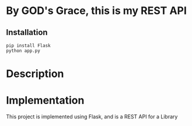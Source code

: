 # By GOD's Grace, this is my REST API

## Installation


```
pip install Flask
python app.py
```

# Description

# Implementation

This project is implemented using Flask, and is a REST API for a Library
